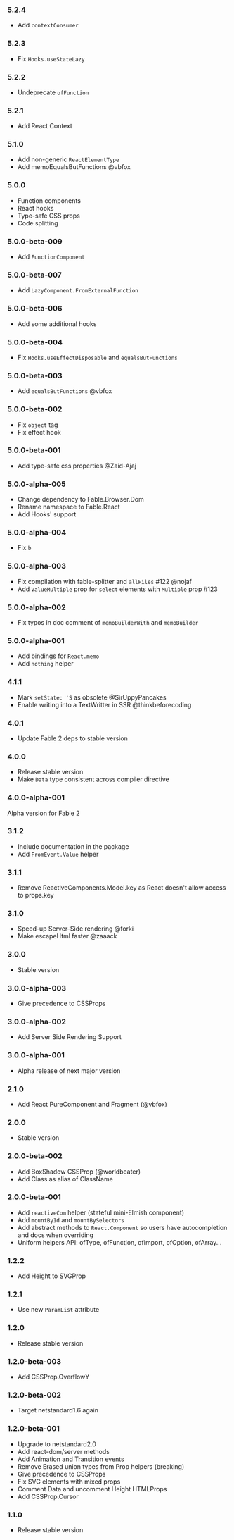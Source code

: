 ### 5.2.4

- Add `contextConsumer`

### 5.2.3

- Fix `Hooks.useStateLazy`

### 5.2.2

- Undeprecate `ofFunction`

### 5.2.1

- Add React Context

### 5.1.0

- Add non-generic `ReactElementType`
- Add memoEqualsButFunctions @vbfox

### 5.0.0

- Function components
- React hooks
- Type-safe CSS props
- Code splitting

### 5.0.0-beta-009

- Add `FunctionComponent`

### 5.0.0-beta-007

- Add `LazyComponent.FromExternalFunction`

### 5.0.0-beta-006

- Add some additional hooks

### 5.0.0-beta-004

- Fix `Hooks.useEffectDisposable` and `equalsButFunctions`

### 5.0.0-beta-003

- Add `equalsButFunctions` @vbfox

### 5.0.0-beta-002

- Fix `object` tag
- Fix effect hook

### 5.0.0-beta-001

- Add type-safe css properties @Zaid-Ajaj

### 5.0.0-alpha-005

- Change dependency to Fable.Browser.Dom
- Rename namespace to Fable.React
- Add Hooks' support

### 5.0.0-alpha-004

- Fix `b`

### 5.0.0-alpha-003

- Fix compilation with fable-splitter and `allFiles` #122 @nojaf
- Add `ValueMultiple` prop for `select` elements with `Multiple` prop #123

### 5.0.0-alpha-002

* Fix typos in doc comment of `memoBuilderWith` and `memoBuilder`

### 5.0.0-alpha-001

* Add bindings for `React.memo`
* Add `nothing` helper

### 4.1.1

* Mark `setState: 'S` as obsolete @SirUppyPancakes
* Enable writing into a TextWritter in SSR @thinkbeforecoding

### 4.0.1

* Update Fable 2 deps to stable version

### 4.0.0

* Release stable version
* Make `Data` type consistent across compiler directive

### 4.0.0-alpha-001

Alpha version for Fable 2

### 3.1.2

* Include documentation in the package
* Add `FromEvent.Value` helper

### 3.1.1

* Remove ReactiveComponents.Model.key as React doesn't allow access to props.key

### 3.1.0

* Speed-up Server-Side rendering @forki
* Make escapeHtml faster @zaaack

### 3.0.0

* Stable version

### 3.0.0-alpha-003

* Give precedence to CSSProps

### 3.0.0-alpha-002

* Add Server Side Rendering Support

### 3.0.0-alpha-001

* Alpha release of next major version

### 2.1.0

* Add React PureComponent and Fragment (@vbfox)

### 2.0.0

* Stable version

### 2.0.0-beta-002

* Add BoxShadow CSSProp (@worldbeater)
* Add Class as alias of ClassName

### 2.0.0-beta-001

* Add `reactiveCom` helper (stateful mini-Elmish component)
* Add `mountById` and `mountBySelectors`
* Add abstract methods to `React.Component` so users have autocompletion and docs when overriding
* Uniform helpers API: ofType, ofFunction, ofImport, ofOption, ofArray...

### 1.2.2

* Add Height to SVGProp

### 1.2.1

* Use new `ParamList` attribute

### 1.2.0

* Release stable version

### 1.2.0-beta-003

* Add CSSProp.OverflowY

### 1.2.0-beta-002

* Target netstandard1.6 again

### 1.2.0-beta-001

* Upgrade to netstandard2.0
* Add react-dom/server methods
* Add Animation and Transition events
* Remove Erased union types from Prop helpers (breaking)
* Give precedence to CSSProps
* Fix SVG elements with mixed props
* Comment Data and uncomment Height HTMLProps
* Add CSSProp.Cursor

### 1.1.0

* Release stable version
